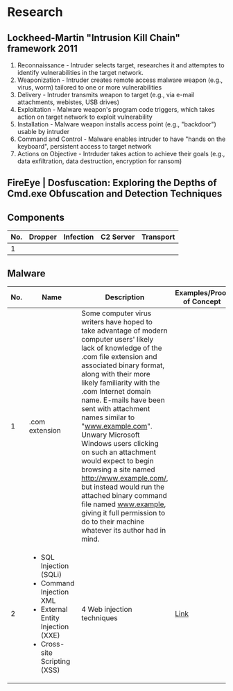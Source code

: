 # Research

## Lockheed-Martin "Intrusion Kill Chain" framework 2011
1. Reconnaissance       - Intruder selects target, researches it and attemptes to identify vulnerabilities in the target network.
2. Weaponization        - Intruder creates remote access malware weapon (e.g., virus, worm) tailored to one or more vulnerabilities
3. Delivery             - Intruder transmits weapon to target (e.g., via e-mail attachments, webistes, USB drives)
4. Exploitation         - Malware weapon's program code triggers, which takes action on target network to exploit vulnerability
5. Installation         - Malware weapon installs access point (e.g., "backdoor") usable by intruder
6. Command and Control  - Malware enables intruder to have "hands on the keyboard", persistent access to target network
7. Actions on Objective - Intrduder takes action to achieve their goals (e.g., data exfiltration, data destruction, encryption for ransom)

## FireEye | Dosfuscation: Exploring the Depths of Cmd.exe Obfuscation and Detection Techniques

## Components
No. | Dropper | Infection | C2 Server | Transport
--- | --- | --- | --- | ---
1 | | | | 

## Malware 
No. | Name | Description | Examples/Proof of Concept
---|---|---|---
1 |.com extension |Some computer virus writers have hoped to take advantage of modern computer users' likely lack of knowledge of the .com file extension and associated binary format, along with their more likely familiarity with the .com Internet domain name. E-mails have been sent with attachment names similar to "www.example.com". Unwary Microsoft Windows users clicking on such an attachment would expect to begin browsing a site named http://www.example.com/, but instead would run the attached binary command file named www.example, giving it full permission to do to their machine whatever its author had in mind. |
2 | <ul><li>SQL Injection (SQLi)</li><li>Command Injection XML</li><li>External Entity Injection (XXE)</li><li>Cross-site Scripting (XSS)</li></ul> | 4 Web injection techniques | [Link](https://www.trendmicro.com/vinfo/us/security/news/cybercrime-and-digital-threats/infosec-guide-web-injections)

